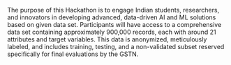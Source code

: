 The purpose of this Hackathon is to engage Indian students, researchers, and innovators in developing advanced, data-driven AI and ML solutions based on given data set. 
Participants will have access to a comprehensive data set containing approximately 900,000 records, each with around 21 attributes and target variables. 
This data is anonymized, meticulously labeled, and includes training, testing, and a non-validated subset reserved specifically for final evaluations by the GSTN.
